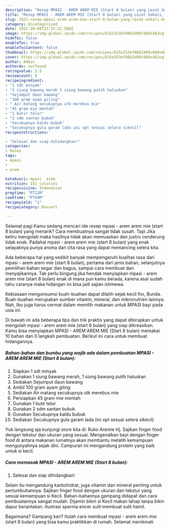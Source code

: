 ```yaml
---
description: "Resep MPASI - AREM AREM MIE (Start 8 bulan) yang Lezat Sekali, Buat Buka Puasa Bisa Manjain Lidah"
title: "Resep MPASI - AREM AREM MIE (Start 8 bulan) yang Lezat Sekali, Buat Buka Puasa Bisa Manjain Lidah"
slug: 1923-resep-mpasi-arem-arem-mie-start-8-bulan-yang-lezat-sekali-buat-buka-puasa-bisa-manjain-lidah
category: Uncategorized
date: 2022-10-08T23:15:22.508Z
image: https://img-global.cpcdn.com/recipes/b15e253ef08b2d09/680x482cq70/mpasi-arem-arem-mie-start-8-bulan-foto-resep-utama.jpg
hideToc: false
enableToc: true
enableTocContent: false
thumbnail: https://img-global.cpcdn.com/recipes/b15e253ef08b2d09/680x482cq70/mpasi-arem-arem-mie-start-8-bulan-foto-resep-utama.jpg
cover: https://img-global.cpcdn.com/recipes/b15e253ef08b2d09/680x482cq70/mpasi-arem-arem-mie-start-8-bulan-foto-resep-utama.jpg
author: Admin
authorAv: notfound
ratingvalue: 3.5
reviewcount: 9
recipeingredient:
- "1 sdt minyak"
- "1 siung bawang merah 1 siung bawang putih haluskan"
- "Sejumput daun bawang"
- "100 gram ayam giling"
- " Air matang secukupnya utk merebus mie"
- "45 gram mie mentah"
- "1 butir telur"
- "2 sdm santan bubuk"
- "Secukupnya kaldu bubuk"
- "Secukupnya gula garam lada ini opt sesuai selera sikecil"
recipeinstructions:

- "Selesai dan siap dihidangkan!"
categories:
- Resep
tags:
- mpasi
- 
- arem

katakunci: mpasi  arem 
nutrition: 152 calories
recipecuisine: Indonesian
preptime: "PT12M"
cooktime: "PT49M"
recipeyield: "1"
recipecategory: Dessert

---
```



Selamat pagi Kamu sedang mencari ide resep mpasi - arem arem mie (start 8 bulan) yang menarik? Cara membuatnya sangat tidak susah. Tapi Jika keliru mengolah maka hasilnya tidak akan memuaskan dan justru cenderung tidak enak. Padahal mpasi - arem arem mie (start 8 bulan) yang enak selayaknya punya aroma dan cita rasa yang dapat memancing selera kita.


Ada beberapa hal yang sedikit banyak mempengaruhi kualitas rasa dari mpasi - arem arem mie (start 8 bulan), pertama dari jenis bahan, selanjutnya pemilihan bahan segar dan bagus, sampai cara membuat dan menyajikannya. Tak perlu bingung jika hendak menyiapkan mpasi - arem arem mie (start 8 bulan) enak di mana pun kamu berada, karena asal sudah tahu caranya maka hidangan ini bisa jadi sajian istimewa.

Kebiasaan mengonsumsi buah-buahan dapat dilatih sejak kecil lho, Bunda. Buah-buahan merupakan sumber vitamin, mineral, dan mikronutrien lainnya. Nah, Ibu juga harus cermat dalam memilih makanan untuk MPASI bayi pada usia ini.


Di bawah ini ada beberapa tips dan trik praktis yang dapat diterapkan untuk mengolah mpasi - arem arem mie (start 8 bulan) yang siap dikreasikan. Kamu bisa menyiapkan MPASI - AREM AREM MIE (Start 8 bulan) memakai 10 bahan dan 0 langkah pembuatan. Berikut ini cara untuk membuat hidangannya.

<!--inarticleads1-->

##### Bahan-bahan dan bumbu yang wajib ada dalam pembuatan MPASI - AREM AREM MIE (Start 8 bulan):

1. Siapkan 1 sdt minyak
1. Gunakan 1 siung bawang merah, 1 siung bawang putih haluskan
1. Sediakan Sejumput daun bawang
1. Ambil 100 gram ayam giling
1. Sediakan  Air matang secukupnya utk merebus mie
1. Persiapkan 45 gram mie mentah
1. Gunakan 1 butir telur
1. Gunakan 2 sdm santan bubuk
1. Gunakan Secukupnya kaldu bubuk
1. Sediakan Secukupnya gula garam lada (ini opt sesuai selera sikecil)


Yuk langsung aja kunjungi store kita di: Ruko Aremie Hj. Sajikan finger food dengan tekstur dan ukuran yang sesuai. Mengenalkan bayi dengan finger food di antara makanan lumatnya akan membantu melatih kemampuan mengunyahnya sejak dini. Campuran ini mengandung protein yang baik untuk si kecil. 

<!--inarticleads2-->

##### Cara memasak MPASI - AREM AREM MIE (Start 8 bulan):


1. Selesai dan siap dihidangkan!

Selain itu mengandung karbohidrat, juga vitamin dan mineral penting untuk pertumbuhannya. Sajikan finger food dengan ukuran dan tekstur yang sesuai kemampuan si Kecil. Bahan-bahannya gampang didapat dan cara pembuatannya sangat mudah. Dijamin bikin si Kecil makan lahap tanpa bikin dapur berantakan. Ilustrasi sperma encer sulit membuat sulit hamil. 

Bagaimana? Gampang kan? Itulah cara membuat mpasi - arem arem mie (start 8 bulan) yang bisa kamu praktikkan di rumah. Selamat menikmati
